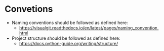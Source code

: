 # Convetions
- Naming conventions should be followed as defined here:  
  - https://visualgit.readthedocs.io/en/latest/pages/naming_convention.html  
- Project structure should be followed as defined here:  
  - https://docs.python-guide.org/writing/structure/  